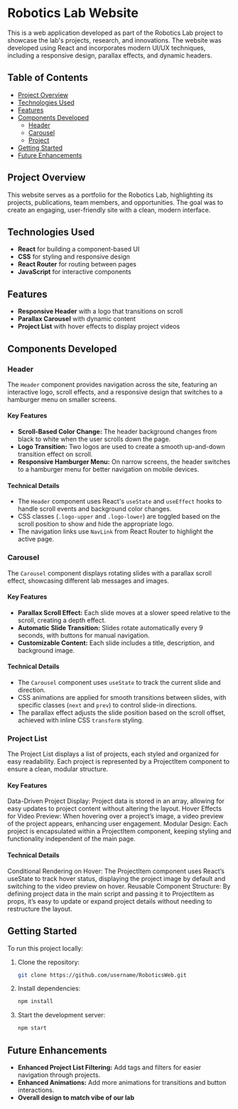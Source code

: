 # Robotics Lab Website

This is a web application developed as part of the Robotics Lab project to showcase the lab's projects, research, and innovations. The website was developed using React and incorporates modern UI/UX techniques, including a responsive design, parallax effects, and dynamic headers.

## Table of Contents
- [Project Overview](#project-overview)
- [Technologies Used](#technologies-used)
- [Features](#features)
- [Components Developed](#components-developed)
  - [Header](#header)
  - [Carousel](#carousel)
  - [Project](#Project-List)
- [Getting Started](#getting-started)
- [Future Enhancements](#future-enhancements)

## Project Overview
This website serves as a portfolio for the Robotics Lab, highlighting its projects, publications, team members, and opportunities. The goal was to create an engaging, user-friendly site with a clean, modern interface.

## Technologies Used
- **React** for building a component-based UI
- **CSS** for styling and responsive design
- **React Router** for routing between pages
- **JavaScript** for interactive components

## Features
- **Responsive Header** with a logo that transitions on scroll
- **Parallax Carousel** with dynamic content
- **Project List** with hover effects to display project videos

## Components Developed

### Header

The `Header` component provides navigation across the site, featuring an interactive logo, scroll effects, and a responsive design that switches to a hamburger menu on smaller screens.

#### Key Features
- **Scroll-Based Color Change:** The header background changes from black to white when the user scrolls down the page.
- **Logo Transition:** Two logos are used to create a smooth up-and-down transition effect on scroll.
- **Responsive Hamburger Menu:** On narrow screens, the header switches to a hamburger menu for better navigation on mobile devices.
  
#### Technical Details
- The `Header` component uses React's `useState` and `useEffect` hooks to handle scroll events and background color changes.
- CSS classes (`.logo-upper` and `.logo-lower`) are toggled based on the scroll position to show and hide the appropriate logo.
- The navigation links use `NavLink` from React Router to highlight the active page.

### Carousel

The `Carousel` component displays rotating slides with a parallax scroll effect, showcasing different lab messages and images.

#### Key Features
- **Parallax Scroll Effect:** Each slide moves at a slower speed relative to the scroll, creating a depth effect.
- **Automatic Slide Transition:** Slides rotate automatically every 9 seconds, with buttons for manual navigation.
- **Customizable Content:** Each slide includes a title, description, and background image.

#### Technical Details
- The `Carousel` component uses `useState` to track the current slide and direction.
- CSS animations are applied for smooth transitions between slides, with specific classes (`next` and `prev`) to control slide-in directions.
- The parallax effect adjusts the slide position based on the scroll offset, achieved with inline CSS `transform` styling.

### Project List
The Project List displays a list of projects, each styled and organized for easy readability. Each project is represented by a ProjectItem component to ensure a clean, modular structure.

#### Key Features
Data-Driven Project Display: Project data is stored in an array, allowing for easy updates to project content without altering the layout.
Hover Effects for Video Preview: When hovering over a project’s image, a video preview of the project appears, enhancing user engagement.
Modular Design: Each project is encapsulated within a ProjectItem component, keeping styling and functionality independent of the main page.
#### Technical Details
Conditional Rendering on Hover: The ProjectItem component uses React’s useState to track hover status, displaying the project image by default and switching to the video preview on hover.
Reusable Component Structure: By defining project data in the main script and passing it to ProjectItem as props, it’s easy to update or expand project details without needing to restructure the layout.


## Getting Started

To run this project locally:
1. Clone the repository:
   ```bash
   git clone https://github.com/username/RoboticsWeb.git
   ```
2. Install dependencies:
   ```bash
   npm install
   ```
3. Start the development server:
   ```bash
   npm start
   ```

## Future Enhancements
- **Enhanced Project List Filtering:** Add tags and filters for easier navigation through projects.
- **Enhanced Animations:** Add more animations for transitions and button interactions.
- **Overall design to match vibe of our lab** 


